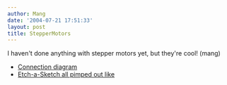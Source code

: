 ```yaml
---
author: Mang
date: '2004-07-21 17:51:33'
layout: post
title: StepperMotors
---
```


I haven't done anything with stepper motors yet, but they're cool! (mang)

* [Connection diagram](http://www.doc.ic.ac.uk/~ih/doc/stepper/control2/connect.html)
* [Etch-a-Sketch all pimped out like](http://instruct1.cit.cornell.edu/courses/ee476/FinalProjects/s2004/jml66/EAS_final.htm)
